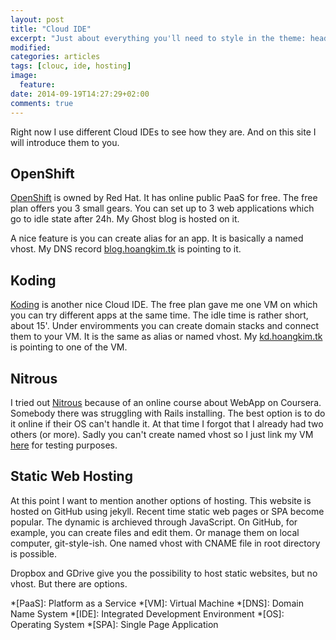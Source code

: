 ```yaml
---
layout: post
title: "Cloud IDE"
excerpt: "Just about everything you'll need to style in the theme: headings, paragraphs, blockquotes, tables, code blocks, and more."
modified:
categories: articles
tags: [clouc, ide, hosting]
image:
  feature:
date: 2014-09-19T14:27:29+02:00
comments: true
---
```


Right now I use different Cloud IDEs to see how they are. And on this site I will introduce them to you.

## OpenShift

[OpenShift][1] is owned by Red Hat. It has online public PaaS for free. The free plan offers you 3 small gears. You can set up to 3 web applications which go to idle state after 24h. My Ghost blog is hosted on it.

A nice feature is you can create alias for an app. It is basically a named vhost. My DNS record [blog.hoangkim.tk](blog.hoangkim.tk) is pointing to it.

## Koding

[Koding][2] is another nice Cloud IDE. The free plan gave me one VM on which you can try different apps at the same time. The idle time is rather short, about 15'. Under enviromments you can create domain stacks and connect them to your VM. It is the same as alias or named vhost. My [kd.hoangkim.tk](kd.hoangkim.tk) is pointing to one of the VM.

## Nitrous

I tried out [Nitrous][3] because of an online course about WebApp on Coursera. Somebody there was struggling with Rails installing. The best option is to do it online if their OS can't handle it. At that time I forgot that I already had two others (or more). Sadly you can't create named vhost so I just link my VM [here](http://ghost-140343.euw1-2.nitrousbox.com:2368/) for testing purposes.

## Static Web Hosting

At this point I want to mention another options of hosting. This website is hosted on GitHub using jekyll. Recent time static web pages or SPA become popular. The dynamic is archieved through JavaScript. On GitHub, for example, you can create files and edit them. Or manage them on local computer, git-style-ish. One named vhost with CNAME file in root directory is possible. 

Dropbox and GDrive give you the possibility to host static websites, but no vhost. But there are options.
  
*[PaaS]: Platform as a Service
*[VM]: Virtual Machine
*[DNS]: Domain Name System
*[IDE]: Integrated Development Environment
*[OS]: Operating System
*[SPA]: Single Page Application

[1]: https://www.openshift.com/	"OpenShift"
[2]: https://koding.com/				"Koding"
[3]: https://www.nitrous.io/		"Nitrous"
